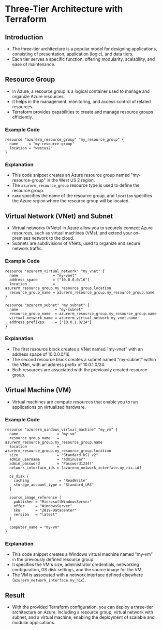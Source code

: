 # Three-Tier Architecture with Terraform

## Introduction
- The three-tier architecture is a popular model for designing applications, consisting of presentation, application (logic), and data tiers.
- Each tier serves a specific function, offering modularity, scalability, and ease of maintenance.

## Resource Group
- In Azure, a resource group is a logical container used to manage and organize Azure resources.
- It helps in the management, monitoring, and access control of related resources.
- Terraform provides capabilities to create and manage resource groups efficiently.

### Example Code
```hcl
resource "azurerm_resource_group" "my_resource_group" {
  name     = "my-resource-group"
  location = "westus2"
}
```

### Explanation
- This code snippet creates an Azure resource group named "my-resource-group" in the West US 2 region.
- The `azurerm_resource_group` resource type is used to define the resource group.
- `name` specifies the name of the resource group, and `location` specifies the Azure region where the resource group will be located.

## Virtual Network (VNet) and Subnet
- Virtual networks (VNets) in Azure allow you to securely connect Azure resources, such as virtual machines (VMs), and extend your on-premises network to the cloud.
- Subnets are subdivisions of VNets, used to organize and secure network traffic.

### Example Code
```hcl
resource "azurerm_virtual_network" "my_vnet" {
  name                = "my-vnet"
  address_space       = ["10.0.0.0/16"]
  location            = azurerm_resource_group.my_resource_group.location
  resource_group_name = azurerm_resource_group.my_resource_group.name
}

resource "azurerm_subnet" "my_subnet" {
  name                 = "my-subnet"
  resource_group_name  = azurerm_resource_group.my_resource_group.name
  virtual_network_name = azurerm_virtual_network.my_vnet.name
  address_prefixes     = ["10.0.1.0/24"]
}
```

### Explanation
- The first resource block creates a VNet named "my-vnet" with an address space of 10.0.0.0/16.
- The second resource block creates a subnet named "my-subnet" within the VNet, with an address prefix of 10.0.1.0/24.
- Both resources are associated with the previously created resource group.

## Virtual Machine (VM)
- Virtual machines are compute resources that enable you to run applications on virtualized hardware.

### Example Code
```hcl
resource "azurerm_windows_virtual_machine" "my_vm" {
  name                  = "my-vm"
  resource_group_name   = azurerm_resource_group.my_resource_group.name
  location              = azurerm_resource_group.my_resource_group.location
  size                  = "Standard_DS1_v2"
  admin_username        = "adminuser"
  admin_password        = "Password1234!"
  network_interface_ids = [azurerm_network_interface.my_nic.id]

  os_disk {
    caching              = "ReadWrite"
    storage_account_type = "Standard_LRS"
  }

  source_image_reference {
    publisher = "MicrosoftWindowsServer"
    offer     = "WindowsServer"
    sku       = "2019-Datacenter"
    version   = "latest"
  }

  computer_name = "my-vm"
}
```

### Explanation
- This code snippet creates a Windows virtual machine named "my-vm" in the previously defined resource group.
- It specifies the VM's size, administrator credentials, networking configuration, OS disk settings, and the source image for the VM.
- The VM is associated with a network interface defined elsewhere (`azurerm_network_interface.my_nic`).

## Result
- With the provided Terraform configuration, you can deploy a three-tier architecture on Azure, including a resource group, virtual network with subnet, and a virtual machine, enabling the deployment of scalable and modular applications.